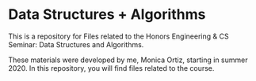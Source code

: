 # Data Structures + Algorithms

This is a repository for Files related to the Honors Engineering & CS Seminar: Data Structures and Algorithms.

These materials were developed by me, Monica Ortiz, starting in summer 2020.  In this repository, you will find files related to the course.
